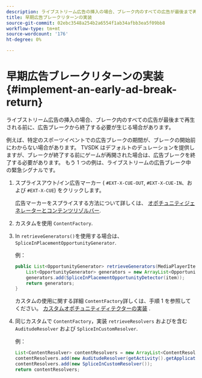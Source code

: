 ```yaml
---
description: ライブストリーム広告の挿入の場合、ブレーク内のすべての広告が最後まで再生される前に、広告ブレークから終了する必要が生じる場合があります。
title: 早期広告ブレークリターンの実装
source-git-commit: 02ebc3548a254b2a6554f1ab34afbb3ea5f09bb8
workflow-type: tm+mt
source-wordcount: '176'
ht-degree: 0%

---
```


# 早期広告ブレークリターンの実装 {#implement-an-early-ad-break-return}

ライブストリーム広告の挿入の場合、ブレーク内のすべての広告が最後まで再生される前に、広告ブレークから終了する必要が生じる場合があります。

例えば、特定のスポーツイベントでの広告ブレークの期間が、ブレークの開始前にわからない場合があります。 TVSDK はデフォルトのデュレーションを提供しますが、ブレークが終了する前にゲームが再開された場合は、広告ブレークを終了する必要があります。 もう 1 つの例は、ライブストリームの広告ブレーク中の緊急シグナルです。

1. スプライスアウト/イン広告マーカー ( `#EXT-X-CUE-OUT`, `#EXT-X-CUE-IN`、および `#EXT-X-CUE`) をクリックします。

   広告マーカーをスプライスする方法について詳しくは、 [オポチュニティジェネレーターとコンテンツリゾルバー](../../../tvsdk-1.4-for-android/content-resolver/android-1.4-content-resolver-about.md).
1. カスタムを使用 `ContentFactory`.
1. In `retrieveGenerators()`を使用する場合は、 `SpliceInPlacementOpportunityGenerator`.

   例：

   ```java
   public List<OpportunityGenerator> retrieveGenerators(MediaPlayerItem item) { 
       List<OpportunityGenerator> generators = new ArrayList<OpportunityGenerator>(); 
       generators.add(SpliceInPlacementOpportunityDetector(item)); 
       return generators; 
   }
   ```

   カスタムの使用に関する詳細 `ContentFactory`詳しくは、手順 1 を参照してください。 [カスタムオポチュニティディテクターの実装](../../../tvsdk-1.4-for-android/content-resolver/android-1.4-opp-detector-impl.md) .

1. 同じカスタムで `ContentFactory`，実装 `retrieveResolvers` およびを含む `AuditudeResolver` および `SpliceInCustomResolver`.

   例：

   ```java
   List<ContentResolver> contentResolvers = new ArrayList<ContentResolver>(); 
   contentResolvers.add(new AuditudeResolver(getActivity().getApplicationContext())); 
   contentResolvers.add(new SpliceInCustomResolver()); 
   return contentResolvers;
   ```
